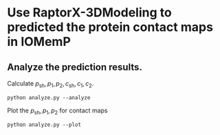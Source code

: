 # Use RaptorX-3DModeling to predicted the protein contact maps in IOMemP 

## Analyze the prediction results.

Calculate $p_\text{sh}, p_1, p_2, c_\text{sh}, c_1, c_2$.

```
python analyze.py --analyze
```

Plot the $p_\text{sh}, p_1, p_2$ for contact maps

```
python analyze.py --plot
```

